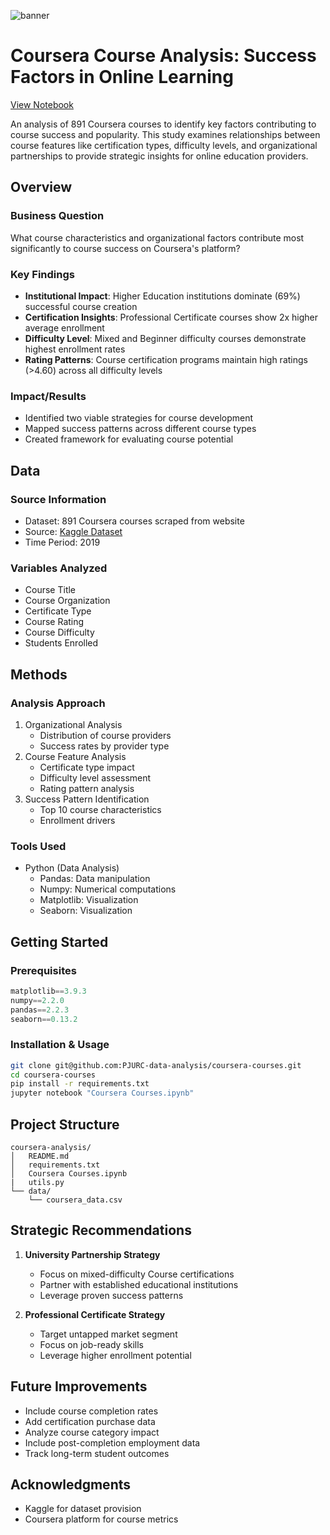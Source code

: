 ![banner](https://github.com/PJURC-data-analysis/coursera-courses/blob/main/media/banner.png)

# Coursera Course Analysis: Success Factors in Online Learning
[View Notebook](https://github.com/PJURC-data-analysis/coursera-courses/blob/main/Coursera%20Courses.ipynb)

An analysis of 891 Coursera courses to identify key factors contributing to course success and popularity. This study examines relationships between course features like certification types, difficulty levels, and organizational partnerships to provide strategic insights for online education providers.

## Overview

### Business Question 
What course characteristics and organizational factors contribute most significantly to course success on Coursera's platform?

### Key Findings
- **Institutional Impact**: Higher Education institutions dominate (69%) successful course creation
- **Certification Insights**: Professional Certificate courses show 2x higher average enrollment
- **Difficulty Level**: Mixed and Beginner difficulty courses demonstrate highest enrollment rates
- **Rating Patterns**: Course certification programs maintain high ratings (>4.60) across all difficulty levels

### Impact/Results
- Identified two viable strategies for course development
- Mapped success patterns across different course types
- Created framework for evaluating course potential

## Data

### Source Information
- Dataset: 891 Coursera courses scraped from website
- Source: [Kaggle Dataset](https://www.kaggle.com/datasets/siddharthm1698/coursera-course-dataset)
- Time Period: 2019

### Variables Analyzed
- Course Title
- Course Organization
- Certificate Type
- Course Rating
- Course Difficulty
- Students Enrolled

## Methods

### Analysis Approach
1. Organizational Analysis
   - Distribution of course providers
   - Success rates by provider type
2. Course Feature Analysis
   - Certificate type impact
   - Difficulty level assessment
   - Rating pattern analysis
3. Success Pattern Identification
   - Top 10 course characteristics
   - Enrollment drivers

### Tools Used
- Python (Data Analysis)
  - Pandas: Data manipulation
  - Numpy: Numerical computations
  - Matplotlib: Visualization
  - Seaborn: Visualization

## Getting Started

### Prerequisites
```python
matplotlib==3.9.3
numpy==2.2.0
pandas==2.2.3
seaborn==0.13.2
```

### Installation & Usage
```bash
git clone git@github.com:PJURC-data-analysis/coursera-courses.git
cd coursera-courses
pip install -r requirements.txt
jupyter notebook "Coursera Courses.ipynb"
```

## Project Structure
```
coursera-analysis/
│   README.md
│   requirements.txt
│   Coursera Courses.ipynb
|   utils.py
└── data/
    └── coursera_data.csv
```

## Strategic Recommendations
1. **University Partnership Strategy**
   - Focus on mixed-difficulty Course certifications
   - Partner with established educational institutions
   - Leverage proven success patterns

2. **Professional Certificate Strategy**
   - Target untapped market segment
   - Focus on job-ready skills
   - Leverage higher enrollment potential

## Future Improvements
- Include course completion rates
- Add certification purchase data
- Analyze course category impact
- Include post-completion employment data
- Track long-term student outcomes

## Acknowledgments
- Kaggle for dataset provision
- Coursera platform for course metrics
